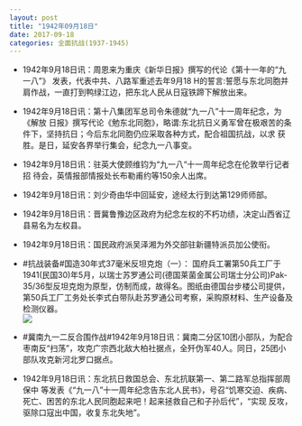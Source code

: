 ```yaml
---
layout: post
title: "1942年09月18日"
date: 2017-09-18
categories: 全面抗战(1937-1945)
---
```


<meta name="referrer" content="no-referrer" />

- 1942年9月18日讯：周恩来为重庆《新华日报》撰写的代论《第十一年的“九一八”》 发表，代表中共、八路军重述去年9月18 H的誓言:誓愿与东北同胞并 肩作战，一直打到鸭绿江边，把东北人民从日寇铁蹄下解放出来。 

- 1942年9月18日讯：第十八集团军总司令朱德就“九一八”十一周年纪念，为《解放 日报》撰写代论《勉东北同胞》，略谓:东北抗日义勇军曾在极艰苦的条 件下，坚持抗日；今后东北同胞仍应采取各种方式，配合祖国抗战，以求 获胜。是日，延安各界举行集会，纪念九一八事变。 

- 1942年9月18日讯：驻英大使顾维钧为“九一八“十一周年纪念在伦敦举行记者招 待会，英情报部情报处长布勒甫约等150余人出席。 

- 1942年9月18日讯：刘少奇由华中回延安，途经太行到达第129师师部。 

- 1942年9月18日讯：晋冀鲁豫边区政府为纪念左权的不朽功绩，决定山西省辽县易名为左权县。 

- 1942年9月18日讯：国民政府派吴泽湘为外交部驻新疆特派员加公使衔。 

- #抗战装备#国造30年式37毫米反坦克炮（一）： 国府兵工署第50兵工厂于1941(民国30)年5月，以瑞士苏罗通公司(德国莱菌金属公司瑞士分公司)Pak- 35/36型反坦克炮为原型，仿制而成，故得名。图纸由德国台步楼公司提供，第50兵工厂工务处长李式白带队赴苏罗通公司考察，采购原材料、生产设备及检测仪器。 <br/><img src="https://wx3.sinaimg.cn/large/aca367d8ly1fjnhis3pg5j20dk0rcdl0.jpg" />

- #冀南九一二反合围作战#1942年9月18日讯：冀南二分区10团小部队，为配合枣南反“扫荡”，攻克广宗西北敌大柏社据点，全歼伪军40人。同日，25团小部队攻克新河北罗口据点。 

- 1942年9月18日讯：东北抗日救国总会、东北抗联第一、第二路军总指挥部周保中 等发表《“九一八”十一周年纪念告东北人民书》，号召“饥寒交迫、疾病、 死亡、困苦的东北人民同胞起来吧！起来拯救自己和子孙后代”，“实现 反攻，驱除口寇出中国，收复东北失地”。 

